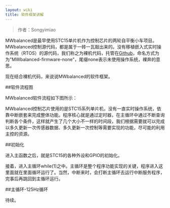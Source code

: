 ```yaml
---
layout: wiki
title: 软件框架讲解
---
```


> 作者：Songyimiao

MWbalanced是最早使用STC15单片机作为控制芯片的两轮自平衡小车项目。MWbalanced控制源代码，都是属于一砖一瓦敲出来的。没有移植嵌入式实时操作系统（RTOS）的源代码，我们称之为裸机代码，托管在[Github](https://github.com/MiaowLabs/MWbalanced-firmware-none)，命名方式为为"MWbalanced-firmware-none"，尾缀none表示未使用操作系统，裸奔的意思。

现在结合裸机代码，来说说MWbalanced的软件框架。

##软件流程图

MWbalanced软件流程如下图所示：


MWbalanced控制芯片使用的是STC15系列单片机，没有一直实时操作系统，依靠中断嵌套来完成整体功能。程序核心就是通过定时器，在主循环中通过不断查询判断各个条件，这样就产生了几个大小不一样的时间段，我们根据需要就可以完成以多久更新一次传感器数据、多久更新一次控制等需要实现的功能，尽可能的利用主控的资源。

##初始化

进入主函数之后，就是STC15的各种外设和GPIO的初始化。


接着，进入主循环while(1)之中。主循环是整个程序功能实现的关键，程序进入这里面就在里面循环运行了。当然，中断来时，会打断主循环去运行中断服务程序，完事后再跳回到主循环运行。

##主循环-125Hz循环

待续。


